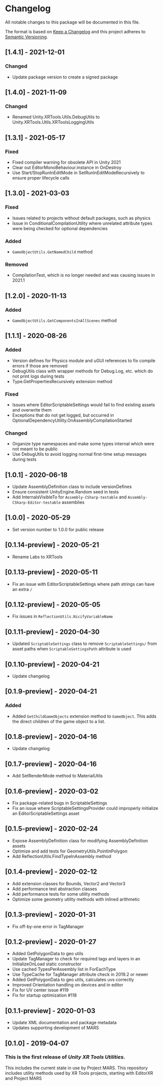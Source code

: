# Changelog
All notable changes to this package will be documented in this file.

The format is based on [Keep a Changelog](http://keepachangelog.com/en/1.0.0/)
and this project adheres to [Semantic Versioning](http://semver.org/spec/v2.0.0.html).

## [1.4.1] - 2021-12-01
### Changed
- Update package version to create a signed package

## [1.4.0] - 2021-11-09
### Changed
- Renamed Unity.XRTools.Utils.DebugUtils to Unity.XRTools.Utils.XRToolsLoggingUtils

## [1.3.1] - 2021-05-17
### Fixed
- Fixed compiler warning for obsolete API in Unity 2021
- Clear out EditorMonoBehaviour.instance in OnDestroy
- Use Start/StopRunInEditMode in SetRunInEditModeRecursively to ensure proper lifecycle calls

## [1.3.0] - 2021-03-03
### Fixed
- Issues related to projects without default packages, such as physics
- Issue in ConditionalCompilationUtility where unrelated attribute types were being checked for optional dependencies

### Added
- `GameObjectUtils.GetNamedChild` method

### Removed
- CompilationTest, which is no longer needed and was causing issues in 2021.1

## [1.2.0] - 2020-11-13
### Added
- `GameObjectUtils.GetComponentsInAllScenes` method

## [1.1.1] - 2020-08-26
### Added
- Version defines for Physics module and uGUI references to fix compile errors if those are removed
- DebugUtils class with wrapper methods for Debug.Log, etc. which do not print logs during tests
- Type.GetPropertiesRecursively extension method

### Fixed
- Issues where EditorScriptableSettings would fail to find existing assets and overwrite them
- Exceptions that do not get logged, but occurred in OptionalDependencyUtility.OnAssemblyCompilationStarted

### Changed
- Organize type namespaces and make some types internal which were not meant to be public
- Use DebugUtils to avoid logging normal first-time setup messages during tests

## [1.0.1] - 2020-06-18
- Update AssemblyDefinition class to include versionDefines
- Ensure consistent UnityEngine.Random seed in tests
- Add InternalsVisibleTo for `Assembly-CSharp-testable` and `Assembly-CSharp-Editor-testable` assemblies

## [1.0.0] - 2020-05-29
- Set version number to 1.0.0 for public release

## [0.1.14-preview] - 2020-05-21
- Rename Labs to XRTools

## [0.1.13-preview] - 2020-05-11
- Fix an issue with EditorScriptableSettings where path strings can have an extra `/`

## [0.1.12-preview] - 2020-05-05
- Fix issues in `ReflectionUtils.NicifyVariableName`

## [0.1.11-preview] - 2020-04-30
- Updated `ScriptableSettings` class to remove `ScriptableSettings/` from asset paths when `ScriptableSettingsPath` attribute is used

## [0.1.10-preview] - 2020-04-21
- Update changelog

## [0.1.9-preview] - 2020-04-21
### Added
- Added `GetChildGameObjects` extension method to `GameObject`. This adds the direct children of the game object to a list.

## [0.1.8-preview] - 2020-04-16
- Update changelog

## [0.1.7-preview] - 2020-04-16
- Add SetRenderMode method to MaterialUtils

## [0.1.6-preview] - 2020-03-02
- Fix package-related bugs in ScriptableSettings
- Fix an issue where ScriptableSettingsProvider could improperly initialize an EditorScriptableSettings asset

## [0.1.5-preview] - 2020-02-24
- Expose AssemblyDefinition class for modifying AssemblyDefinition assets
- Optimize and add tests for GeometryUtils.PointInPolygon
- Add ReflectionUtils.FindTypeInAssembly method

## [0.1.4-preview] - 2020-02-12
- Add extension classes for Bounds, Vector2 and Vector3
- Add performance test abstraction classes
- Add performance tests for some utility methods
- Optimize some geometry utility methods with inlined arithmetic

## [0.1.3-preview] - 2020-01-31
- Fix off-by-one error in TagManager

## [0.1.2-preview] - 2020-01-27
- Added GetPolygonData to geo utils
- Update TagManager to check for required tags and layers in an InitializeOnLoad static constructor
- Use cached TypesPerAssembly list in ForEachType
- Use TypeCache for TagManager attribute check in 2019.2 or newer
- Added GetPolygonData to geo utils, calculates uvs correctly
- Improved Orientation handling on devices and in editor
- Fix for UV center issue #119
- Fix for startup optimization #118

## [0.1.1-preview] - 2020-01-03
- Update XML documentation and package metadata
- Updates supporting development of MARS

## [0.1.0] - 2019-04-07

### This is the first release of *Unity XR Tools Utilities*.

This includes the current state in use by Project MARS.
This repository includes utility methods used by XR Tools projects, starting with EditorXR and Project MARS
